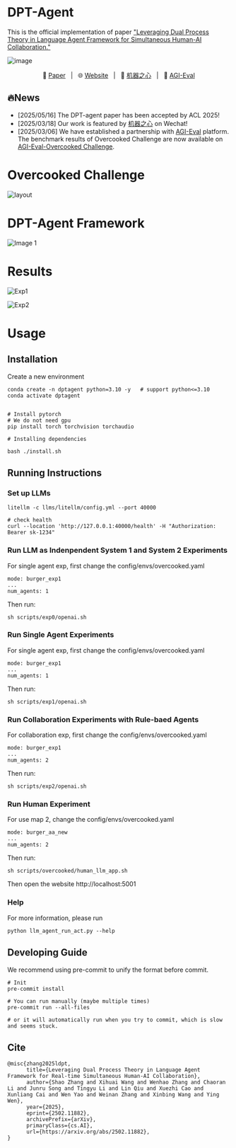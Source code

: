 # DPT-Agent
This is the official implementation of paper ["Leveraging Dual Process Theory in Language Agent Framework for Simultaneous Human-AI Collaboration."](https://arxiv.org/abs/2502.11882)

![image](assets/intro.png)

<p align="center">
  📄 <a href="https://arxiv.org/pdf/2502.11882" target="_blank">Paper</a> &nbsp; | &nbsp;
  🌐 <a href="https://sjtu-marl.github.io/DPT-Agent-page/" target="_blank">Website</a> &nbsp; | &nbsp;
  📘 <a href="https://mp.weixin.qq.com/s/dT9KQmebVJX0ewkzJmisPg" target="_blank">机器之心</a> &nbsp; | &nbsp;
  🧪 <a href="https://agi-eval.cn/evaluation/detail?id=56" target="_blank">AGI-Eval</a>
</p>

## 🔥News

- [2025/05/16] The DPT-agent paper has been accepted by ACL 2025!
- [2025/03/18] Our work is featured by [机器之心](https://mp.weixin.qq.com/s/dT9KQmebVJX0ewkzJmisPg) on Wechat!
- [2025/03/06] We have established a partnership with [AGI-Eval](https://agi-eval.cn/mvp/home) platform. The benchmark results of Overcooked Challenge are now available on [AGI-Eval-Overcooked Challenge](https://agi-eval.cn/evaluation/detail?id=56). 


# Overcooked Challenge
![layout](assets/overcooked.png)

# DPT-Agent Framework
![Image 1](assets/framework.png)

# Results

![Exp1](assets/exp1.png)

![Exp2](assets/exp2.png)

# Usage

## Installation

Create a new environment
```
conda create -n dptagent python=3.10 -y   # support python<=3.10
conda activate dptagent


# Install pytorch
# We do not need gpu
pip install torch torchvision torchaudio

# Installing dependencies

bash ./install.sh
```
## Running Instructions

### Set up LLMs

```
litellm -c llms/litellm/config.yml --port 40000

# check health
curl --location 'http://127.0.0.1:40000/health' -H "Authorization: Bearer sk-1234"
```


### Run LLM as Indenpendent System 1 and System 2 Experiments
For single agent exp, first change the config/envs/overcooked.yaml

```
mode: burger_exp1
...
num_agents: 1
```
Then run:
```
sh scripts/exp0/openai.sh
```

### Run Single Agent Experiments
For single agent exp, first change the config/envs/overcooked.yaml

```
mode: burger_exp1
...
num_agents: 1
```
Then run:
```
sh scripts/exp1/openai.sh
```

### Run Collaboration Experiments with Rule-baed Agents
For collaboration exp, first change the config/envs/overcooked.yaml

```
mode: burger_exp1
...
num_agents: 2
```
Then run:
```
sh scripts/exp2/openai.sh
```

### Run Human Experiment
For use map 2, change the config/envs/overcooked.yaml
```
mode: burger_aa_new
...
num_agents: 2
```
Then run:
```
sh scripts/overcooked/human_llm_app.sh
```
Then open the website http://localhost:5001

### Help
For more information, please run

```shell
python llm_agent_run_act.py --help
```


## Developing Guide

We recommend using pre-commit to unify the format before commit.

```
# Init
pre-commit install

# You can run manually (maybe multiple times)
pre-commit run --all-files

# or it will automatically run when you try to commit, which is slow and seems stuck.
```

## Cite
```
@misc{zhang2025ldpt,
      title={Leveraging Dual Process Theory in Language Agent Framework for Real-time Simultaneous Human-AI Collaboration}, 
      author={Shao Zhang and Xihuai Wang and Wenhao Zhang and Chaoran Li and Junru Song and Tingyu Li and Lin Qiu and Xuezhi Cao and Xunliang Cai and Wen Yao and Weinan Zhang and Xinbing Wang and Ying Wen},
      year={2025},
      eprint={2502.11882},
      archivePrefix={arXiv},
      primaryClass={cs.AI},
      url={https://arxiv.org/abs/2502.11882}, 
}
```
